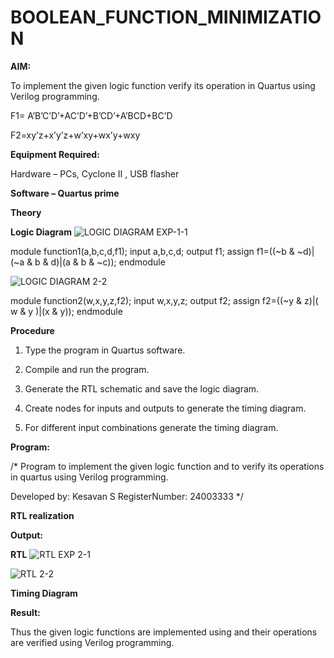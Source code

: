 # BOOLEAN_FUNCTION_MINIMIZATION

**AIM:**

To implement the given logic function verify its operation in Quartus using Verilog programming.

F1= A’B’C’D’+AC’D’+B’CD’+A’BCD+BC’D 

F2=xy’z+x’y’z+w’xy+wx’y+wxy

**Equipment Required:**

Hardware – PCs, Cyclone II , USB flasher

**Software – Quartus prime**

**Theory**

**Logic Diagram**
![LOGIC DIAGRAM EXP-1-1](https://github.com/user-attachments/assets/7762c386-7742-4d9b-be22-dde71bf0d9fd)

module function1(a,b,c,d,f1);
input a,b,c,d;
output f1;
assign f1=((~b & ~d)|(~a & b & d)|(a & b & ~c));
endmodule


![LOGIC DIAGRAM 2-2](https://github.com/user-attachments/assets/77e4a106-931a-444a-989b-396d7ecfc777)

module function2(w,x,y,z,f2);
input w,x,y,z;
output f2;
assign f2=((~y & z)|( w & y )|(x & y));
endmodule

**Procedure**

1.	Type the program in Quartus software.

2.	Compile and run the program.

3.	Generate the RTL schematic and save the logic diagram.

4.	Create nodes for inputs and outputs to generate the timing diagram.

5.	For different input combinations generate the timing diagram.


**Program:**

/* Program to implement the given logic function and to verify its operations in quartus using Verilog programming. 

Developed by: Kesavan S 
RegisterNumber: 24003333 */


**RTL realization**

**Output:**

**RTL**
![RTL EXP 2-1](https://github.com/user-attachments/assets/2fefefee-9556-4449-9416-90439108e73c)

![RTL 2-2](https://github.com/user-attachments/assets/32ac5b92-a6f5-4642-a9c0-baa2ae53381c)


**Timing Diagram**

**Result:**

Thus the given logic functions are implemented using and their operations are verified using Verilog programming.


